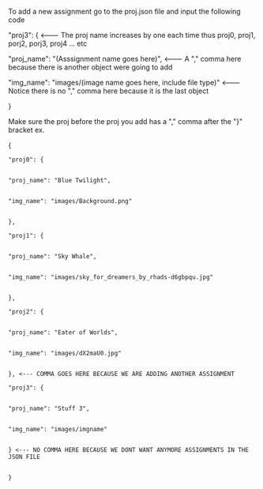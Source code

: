 To add a new assignment go to the proj.json file and input the following code 

"proj3": { <--- The proj name increases by one each time thus proj0, proj1, porj2, porj3, proj4 ... etc


  "proj_name": "(Asssignment name goes here)", <--- A "," comma here because there is another object were going to add
  
  
  "img_name": "images/(image name goes here, include file type)" <--- Notice there is no "," comma here because it is the last   object        
  
}

Make sure the proj before the proj you add has a "," comma after the "}" bracket ex.

{


    "proj0": {
  
  
    "proj_name": "Blue Twilight",
   
   
    "img_name": "images/Background.png"
   
   
    },
    
    "proj1": {     
  
  
    "proj_name": "Sky Whale",
    
    
    "img_name": "images/sky_for_dreamers_by_rhads-d6gbpqu.jpg"
    
    
    }, 
    
    "proj2": {
  
  
    "proj_name": "Eater of Worlds", 
    
    
    "img_name": "images/dX2maU0.jpg"
    
    
    }, <--- COMMA GOES HERE BECAUSE WE ARE ADDING ANOTHER ASSIGNMENT   
    
    "proj3": {
  
  
    "proj_name": "Stuff 3",
    
    
    "img_name": "images/imgname"
    
    
    } <--- NO COMMA HERE BECAUSE WE DONT WANT ANYMORE ASSIGNMENTS IN THE JSON FILE 
  
  
    }
